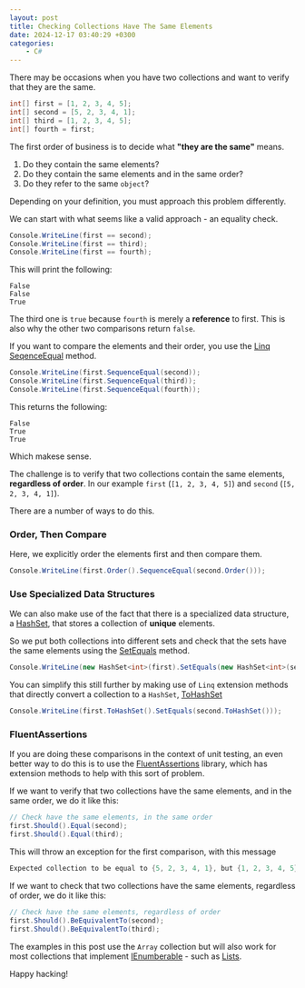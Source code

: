 ```yaml
---
layout: post
title: Checking Collections Have The Same Elements
date: 2024-12-17 03:40:29 +0300
categories:
    - C#
---
```


There may be occasions when you have two collections and want to verify that they are the same.

```csharp
int[] first = [1, 2, 3, 4, 5];
int[] second = [5, 2, 3, 4, 1];
int[] third = [1, 2, 3, 4, 5];
int[] fourth = first;
```

The first order of business is to decide what **"they are the same"** means.

1. Do they contain the same elements?
2. Do they contain the same elements and in the same order?
3. Do they refer to the same `object`?

Depending on your definition, you must approach this problem differently.

We can start with what seems like a valid approach - an equality check.

```csharp
Console.WriteLine(first == second);
Console.WriteLine(first == third);
Console.WriteLine(first == fourth);
```

This will print the following:

```plaintext
False
False
True
```

The third one is `true` because `fourth` is merely a **reference** to first. This is also why the other two comparisons return `false`.

If you want to compare the elements and their order, you use the [Linq](https://learn.microsoft.com/en-us/dotnet/csharp/linq/) [SeqenceEqual](https://learn.microsoft.com/en-us/dotnet/api/system.linq.enumerable.sequenceequal?view=net-9.0) method.

```csharp
Console.WriteLine(first.SequenceEqual(second));
Console.WriteLine(first.SequenceEqual(third));
Console.WriteLine(first.SequenceEqual(fourth));
```

This returns the following:

```plaintext
False
True
True
```

Which makese sense.

The challenge is to verify that two collections contain the same elements, **regardless of order**. In our example `first` (`[1, 2, 3, 4, 5]`) and `second` (`[5, 2, 3, 4, 1]`).

There are a number of ways to do this.

### Order, Then Compare

Here, we explicitly order the elements first and then compare them.

```csharp
Console.WriteLine(first.Order().SequenceEqual(second.Order()));
```

### Use Specialized Data Structures

We can also make use of the fact that there is a specialized data structure, a [HashSet](https://learn.microsoft.com/en-us/dotnet/fundamentals/runtime-libraries/system-collections-generic-hashset%7Bt%7D), that stores a collection of **unique** elements.

So we put both collections into different sets and check that the sets have the same elements using the [SetEquals](https://learn.microsoft.com/en-us/dotnet/api/system.collections.generic.hashset-1.setequals?view=net-9.0) method.

```csharp
Console.WriteLine(new HashSet<int>(first).SetEquals(new HashSet<int>(second)));
```

You can simplify this still further by making use of `Linq` extension methods that directly convert a collection to a `HashSet`, [ToHashSet](https://learn.microsoft.com/en-us/dotnet/api/system.linq.enumerable.tohashset?view=net-9.0)

```csharp
Console.WriteLine(first.ToHashSet().SetEquals(second.ToHashSet()));
```

### FluentAssertions

If you are doing these comparisons in the context of unit testing, an even better way to do this is to use the [FluentAssertions](https://fluentassertions.com/) library, which has extension methods to help with this sort of problem.

If we want to verify that two collections have the same elements, and in the same order, we do it like this:

```csharp
// Check have the same elements, in the same order
first.Should().Equal(second);
first.Should().Equal(third);
```

This will throw an exception for the first comparison, with this message

```csharp
Expected collection to be equal to {5, 2, 3, 4, 1}, but {1, 2, 3, 4, 5} differs at index 0.
```

If we want to check that two collections have the same elements, regardless of order, we do it like this:

```csharp
// Check have the same elements, regardless of order
first.Should().BeEquivalentTo(second);
first.Should().BeEquivalentTo(third);
```

The examples in this post use the `Array` collection but will also work for most collections that implement [IEnumberable](https://learn.microsoft.com/en-us/dotnet/api/system.collections.generic.ienumerable-1?view=net-9.0) - such as [Lists](https://learn.microsoft.com/en-us/dotnet/api/system.collections.generic.list-1?view=net-9.0).

Happy hacking!
